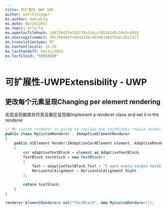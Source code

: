 ```yaml
---
title: 可扩展性-UWP SDK
author: matthidinger
ms.author: mahiding
ms.date: 06/26/2017
ms.topic: article
ms.openlocfilehash: 198726d2fe310778afabccf05341d5c1de5cd968
ms.sourcegitcommit: 99c7b64d6fc66da336c454951406fb42cd2a7427
ms.translationtype: MT
ms.contentlocale: zh-CN
ms.lasthandoff: 04/12/2019
ms.locfileid: "59553039"
---
```

# <a name="extensibility---uwp"></a><span data-ttu-id="4eb47-102">可扩展性-UWP</span><span class="sxs-lookup"><span data-stu-id="4eb47-102">Extensibility - UWP</span></span>

## <a name="changing-per-element-rendering"></a><span data-ttu-id="4eb47-103">更改每个元素呈现</span><span class="sxs-lookup"><span data-stu-id="4eb47-103">Changing per element rendering</span></span>

<span data-ttu-id="4eb47-104">实现呈现器类并将其设置在呈现器</span><span class="sxs-lookup"><span data-stu-id="4eb47-104">Implement a renderer class and set it in the renderer</span></span>

```csharp
// My custom renderer is going to replace how textblocks should render!
public class MyCustomRenderer : IAdaptiveElementRenderer
{
    public UIElement Render(IAdaptiveCardElement element, AdaptiveRenderContext context)
    {
        var adaptiveTextBlock = element as AdaptiveTextBlock;
        TextBlock textblock = new TextBlock()
        {
            Text = adaptiveTextBlock.Text + "I want every single textblock to append this text, and it should be aligned to the right!",
            HorizontalAlignment = HorizontalAlignment.Right
        };

        return textblock;
    }
}

renderer.ElementRenderers.Set("TextBlock", new MyCustomRenderer());
```